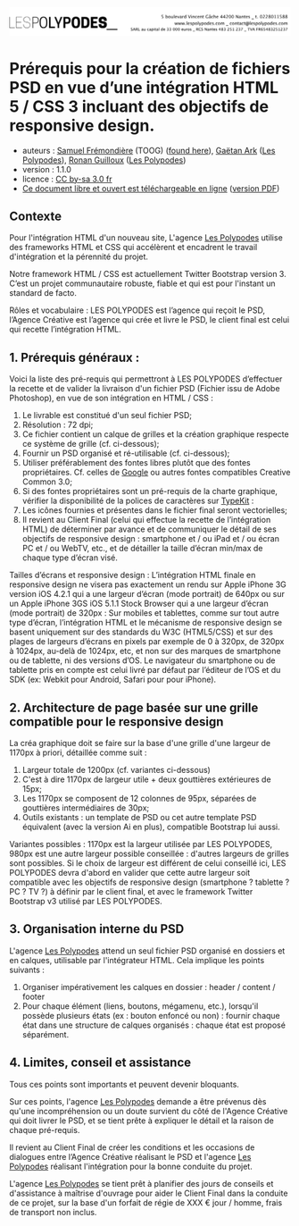 ![#Les Polypodes](header.png)

# Prérequis pour la création de fichiers PSD en vue d’une intégration  HTML 5 / CSS 3 incluant des objectifs de responsive design.

* auteurs : [Samuel Frémondière](https://github.com/samcome) (TOOG) ([found here](https://github.com/toog/Collaboration)), [Gaëtan Ark](https://github.com/shinze) ([Les Polypodes](http://lespolypodes.com/)), [Ronan Guilloux](https://github.com/ronanguilloux) ([Les Polypodes](http://lespolypodes.com/))
* version : 1.1.0
* licence : [CC by-sa 3.0 fr](http://creativecommons.org/licenses/by-sa/3.0/fr/)
* [Ce document libre et ouvert est téléchargeable en ligne](https://github.com/polypodes/Collaborate/blob/master/Prerequis-pour-la-creation-de-PSD.md) ([version PDF](https://gitprint.com/polypodes/Collaborate/blob/master/Prerequis-pour-la-creation-de-PSD.md))

## Contexte

Pour l'intégration HTML d'un nouveau site, L'agence [Les Polypodes](http://lespolypodes.com/) utilise des frameworks HTML et CSS qui accélèrent et encadrent le travail d'intégration et la pérennité du projet.

Notre framework HTML / CSS est actuellement Twitter Bootstrap version 3. C’est un projet communautaire robuste, fiable et qui est pour l'instant un standard de facto. 

Rôles et vocabulaire : LES POLYPODES est l’agence qui reçoit le PSD, l’Agence Créative est l’agence qui crée et livre le PSD, le client final est celui qui recette l’intégration HTML.


## 1. Prérequis généraux :

Voici la liste des pré-requis qui permettront à LES POLYPODES d’effectuer la recette et de valider la livraison d'un fichier PSD (Fichier issu de Adobe Photoshop), en vue de son intégration en HTML / CSS :

1. Le livrable est constitué d'un seul fichier PSD;
2. Résolution : 72 dpi;
3. Ce fichier contient un calque de grilles et la création graphique respecte ce système de grille (cf. ci-dessous);
4. Fournir un PSD organisé et ré-utilisable (cf. ci-dessous);
5. Utiliser préférablement des fontes libres plutôt que des fontes propriétaires. Cf. celles de [Google](http://www.google.com/fonts) ou autres fontes compatibles Creative Common 3.0;
6. Si des fontes propriétaires sont un pré-requis de la charte graphique, vérifier la disponibilité de la polices de caractères sur [TypeKit](http://www.typekit.com) : 
6. Les icônes fournies et présentes dans le fichier final seront vectorielles;
7. Il revient au Client Final (celui qui effectue la recette de l’intégration HTML) de déterminer par avance et de communiquer le détail de ses objectifs de responsive design : smartphone et / ou iPad et / ou écran PC et / ou WebTV, etc., et de détailler la taille d’écran min/max de chaque type d’écran visé.

Tailles d’écrans et responsive design : L’intégration HTML finale en responsive design ne visera pas exactement un rendu sur Apple iPhone 3G version iOS 4.2.1 qui a une largeur d’écran (mode portrait) de 640px ou sur un Apple iPhone 3GS iOS 5.1.1 Stock Browser qui a une largeur d’écran (mode portrait) de 320px : Sur mobiles et tablettes, comme sur tout autre type d’écran, l’intégration HTML et le mécanisme de responsive design se basent uniquement sur des standards du W3C (HTML5/CSS) et sur des plages de largeurs d’écrans en pixels par exemple de 0 à 320px, de 320px à 1024px, au-delà de 1024px, etc, et non sur des marques de smartphone ou de tablette, ni des versions d’OS. Le navigateur du smartphone ou de tablette pris en compte est celui livré par défaut par l’éditeur de l’OS et du SDK (ex: Webkit pour Android, Safari pour pour iPhone).


## 2. Architecture de page basée sur une grille compatible pour le responsive design

La créa graphique doit se faire sur la base d'une grille d'une largeur de 1170px à priori, détaillée comme suit :

1. Largeur totale de 1200px (cf. variantes ci-dessous)
2. C'est à dire 1170px de largeur utile + deux gouttières extérieures de 15px;
3. Les 1170px se composent de 12 colonnes de 95px, séparées de gouttières intermédiaires de 30px;
4. Outils existants : un template de PSD ou cet autre template PSD équivalent (avec la version Ai en plus), compatible Bootstrap lui aussi.

Variantes possibles : 1170px est la largeur utilisée par LES POLYPODES, 980px est une  autre largeur possible conseillée : d'autres largeurs de grilles sont possibles. Si le choix de largeur est différent de celui conseillé ici, LES POLYPODES devra d'abord en valider que cette autre largeur soit compatible avec les objectifs de responsive design (smartphone ? tablette ? PC ? TV ?) à définir par le client final, et avec le framework Twitter Bootstrap v3 utilisé par LES POLYPODES.



## 3. Organisation interne du PSD

L'agence [Les Polypodes](http://lespolypodes.com/) attend un seul fichier PSD organisé en dossiers et en calques, utilisable par l'intégrateur HTML. Cela implique les points suivants :

1. Organiser impérativement les calques en dossier : header / content / footer
2.	Pour chaque élément (liens, boutons, mégamenu, etc.), lorsqu'il possède plusieurs états (ex : bouton enfoncé ou non) : fournir chaque état dans une structure de calques organisés : chaque état est proposé séparément.


## 4. Limites, conseil et assistance

Tous ces points sont importants et peuvent devenir bloquants.

Sur ces points, l'agence [Les Polypodes](http://lespolypodes.com/) demande a être prévenus dès qu'une incompréhension ou un doute survient du côté de l'Agence Créative qui doit livrer le PSD, et se tient prête à expliquer le détail et la raison de chaque pré-requis. 

Il revient au Client Final de créer les conditions et les occasions de dialogues entre l’Agence Créative réalisant le PSD et l'agence [Les Polypodes](http://lespolypodes.com/) réalisant l'intégration pour la bonne conduite du projet. 

L'agence [Les Polypodes](http://lespolypodes.com/) se tient prêt à planifier des jours de conseils et d'assistance à maîtrise d'ouvrage pour aider le Client Final dans la conduite de ce projet, sur la base d'un forfait de régie de XXX € jour / homme, frais de transport non inclus.


